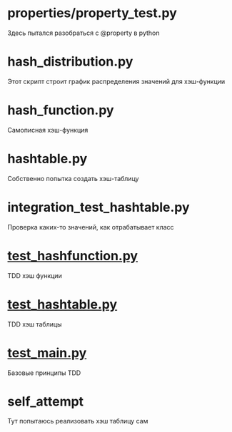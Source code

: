 # properties/property_test.py
Здесь пытался разобраться с @property в python

# hash_distribution.py
Этот скрипт строит график распределения значений для хэш-функции

# hash_function.py
Самописная хэш-функция

# hashtable.py 
Собственно попытка создать хэш-таблицу

# integration_test_hashtable.py
Проверка каких-то значений, как отрабатывает класс

# [test_hashfunction.py](test_hashfunction.py)
TDD хэш функции

# [test_hashtable.py](test_hashtable.py)
TDD хэш таблицы

# [test_main.py](test_main.py)
Базовые принципы TDD

# self_attempt
Тут попытаюсь реализовать хэш таблицу сам